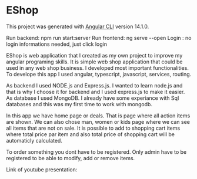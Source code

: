 # EShop

This project was generated with [Angular CLI](https://github.com/angular/angular-cli) version 14.1.0.

Run backend: npm run start:server
Run frontend: ng serve --open
Login : no login informations needed, just click login


EShop is web application that I created as my own project to improve my angular programing skills. It is simple web shop application that could be used in any
web shop business. I developed most important functionalities. To develope this app I used angular, typescript, javascript, services, routing.

As backend I used NODE.js and Express.js. I wanted to learn node.js and that is why I choose it for backend and I used express.js to make it easier.
As database I used MongoDB. I already have some experiance with Sql databases and this was my first time to work with mongodb. 

In this app we have home page or deals. That is page where all action items are shown. We can also chose man, women or kids page where we can see all items that are not on sale. It is possible to add to shopping cart items where total price par item and also total price of shopping cart will be automaticly calculated. 

To order something you dont have to be registered. Only admin have to be registered to be able to modify, add or remove items. 

Link of youtube presentation:

